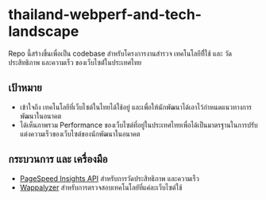# thailand-webperf-and-tech-landscape

Repo นี้สร้างขึ้นเพื่อเป็น codebase สำหรับโครงการงานสำรวจ เทคโนโลยีที่ีใช้ และ วัดประสิทธิภาพ และความเร็ว ของเว็บไซต๋์ในประเทศไทย

## เป้าหมาย
- เข้าใจถึง เทคโนโลยีที่เว็บไซต์ในไทยได้ใช้อยู่ และเพื่อให้นักพัฒนาได้เอาไว้กำหนดแนวทางการพัฒนาในอนาคต
- ได้เห็นภาพรวม Performance ของเว็บไซต์ที่อยู่ในประเทศไทยเพื่อได้เป็นมาตรฐานในการปรับแต่งความเร็วของเว็บไซต์ของนักพัฒนาในอนาคต

## กระบวนการ และ เครื่องมือ
- [PageSpeed Insights API](https://developers.google.com/speed/docs/insights/v5/get-started) สำหรับการวัดประสิทธิภาพ และความเร็ว
- [Wappalyzer](https://www.wappalyzer.com/docs/api/v2/lookup/) สำหรับการตรวจสอบเทคโนโลยัที่แค่ละเว็บไซต์ใช้
